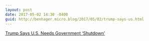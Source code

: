 ```yaml
---
layout: post
date: 2017-05-02 14:30 -0400
guid: http://benhager.micro.blog/2017/05/02/trump-says-us.html
---
```

[Trump Says U.S. Needs Government ‘Shutdown’](https://www.nytimes.com/2017/05/02/us/politics/good-shutdown-congress-trump.html)

